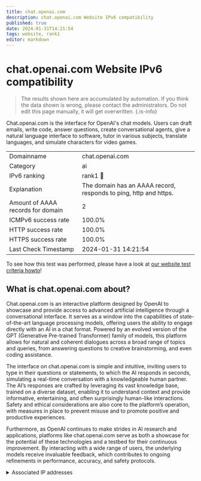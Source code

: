 ```yaml
---
title: chat.openai.com
description: chat.openai.com Website IPv6 compatibility
published: true
date: 2024-01-31T14:21:54
tags: website, rank1
editor: markdown
---
```


# chat.openai.com Website IPv6 compatibility

> The results shown here are accumulated by automation. If you think the data shown is wrong, please contact the administrators. 
> Do not edit this page manually, it will get overwritten.
{.is-info}

Chat.openai.com is the interface for OpenAI's chat models. Users can draft emails, write code, answer questions, create conversational agents, give a natural language interface to software, tutor in various subjects, translate languages, and simulate characters for video games.


|   |   |
| - | - |
| Domainname | chat.openai.com
| Category | ai |
| IPv6 ranking | rank1 :1st_place_medal: |
| Explanation | The domain has an AAAA record, responds to ping, http and https. |
| Amount of AAAA records for domain | 2 |
| ICMPv6 success rate | 100.0%|
| HTTP success rate | 100.0% |
| HTTPS success rate | 100.0% |
| Last Check Timestamp | 2024-01-31 14:21:54 |

To see how this test was performed, please have a look at [our website test criteria howto](/howto/testcriteria/website)!


## What is chat.openai.com about?
Chat.openai.com is an interactive platform designed by OpenAI to showcase and provide access to advanced artificial intelligence through a conversational interface. It serves as a window into the capabilities of state-of-the-art language processing models, offering users the ability to engage directly with an AI in a chat format. Powered by an evolved version of the GPT (Generative Pre-trained Transformer) family of models, this platform allows for natural and coherent dialogues across a broad range of topics and queries, from answering questions to creative brainstorming, and even coding assistance.

The interface on chat.openai.com is simple and intuitive, inviting users to type in their questions or statements, to which the AI responds in seconds, simulating a real-time conversation with a knowledgeable human partner. The AI’s responses are crafted by leveraging its vast knowledge base, trained on a diverse dataset, enabling it to understand context and provide informative, entertaining, and often surprisingly human-like interactions. Safety and ethical considerations are also core to the platform’s operation, with measures in place to prevent misuse and to promote positive and productive experiences.

Furthermore, as OpenAI continues to make strides in AI research and applications, platforms like chat.openai.com serve as both a showcase for the potential of these technologies and a testbed for their continuous improvement. By interacting with a wide range of users, the underlying models receive invaluable feedback, which contributes to ongoing refinements in performance, accuracy, and safety protocols.



<details>
<summary>Associated IP addresses</summary>

2606:4700:4400::ac40:961c

2606:4700:4400::6812:25e4

</details>
